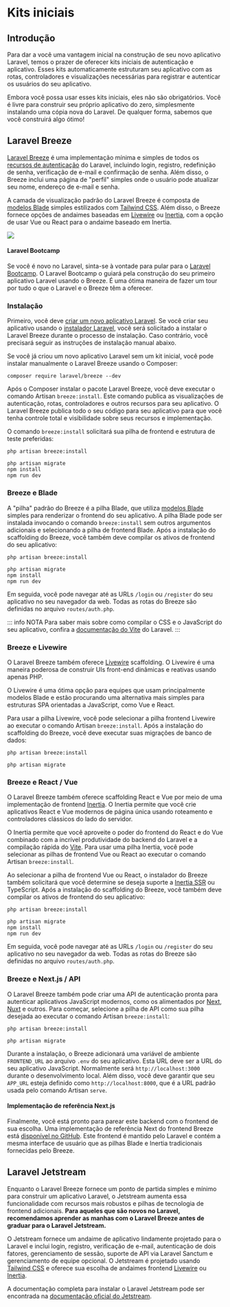 # Kits iniciais

<a name="introduction"></a>
## Introdução

Para dar a você uma vantagem inicial na construção de seu novo aplicativo Laravel, temos o prazer de oferecer kits iniciais de autenticação e aplicativo. Esses kits automaticamente estruturam seu aplicativo com as rotas, controladores e visualizações necessárias para registrar e autenticar os usuários do seu aplicativo.

Embora você possa usar esses kits iniciais, eles não são obrigatórios. Você é livre para construir seu próprio aplicativo do zero, simplesmente instalando uma cópia nova do Laravel. De qualquer forma, sabemos que você construirá algo ótimo!

<a name="laravel-breeze"></a>
## Laravel Breeze

[Laravel Breeze](https://github.com/laravel/breeze) é uma implementação mínima e simples de todos os [recursos de autenticação](/docs/authentication) do Laravel, incluindo login, registro, redefinição de senha, verificação de e-mail e confirmação de senha. Além disso, o Breeze inclui uma página de "perfil" simples onde o usuário pode atualizar seu nome, endereço de e-mail e senha.

A camada de visualização padrão do Laravel Breeze é composta de [modelos Blade](/docs/blade) simples estilizados com [Tailwind CSS](https://tailwindcss.com). Além disso, o Breeze fornece opções de andaimes baseadas em [Livewire](https://livewire.laravel.com) ou [Inertia](https://inertiajs.com), com a opção de usar Vue ou React para o andaime baseado em Inertia.

<img src="/docs/assets/breeze-register.png">

#### Laravel Bootcamp

Se você é novo no Laravel, sinta-se à vontade para pular para o [Laravel Bootcamp](https://bootcamp.laravel.com). O Laravel Bootcamp o guiará pela construção do seu primeiro aplicativo Laravel usando o Breeze. É uma ótima maneira de fazer um tour por tudo o que o Laravel e o Breeze têm a oferecer.

<a name="laravel-breeze-installation"></a>
### Instalação

Primeiro, você deve [criar um novo aplicativo Laravel](/docs/installation). Se você criar seu aplicativo usando o [instalador Laravel](/docs/installation#creating-a-laravel-project), você será solicitado a instalar o Laravel Breeze durante o processo de instalação. Caso contrário, você precisará seguir as instruções de instalação manual abaixo.

Se você já criou um novo aplicativo Laravel sem um kit inicial, você pode instalar manualmente o Laravel Breeze usando o Composer:

```shell
composer require laravel/breeze --dev
```

Após o Composer instalar o pacote Laravel Breeze, você deve executar o comando Artisan `breeze:install`. Este comando publica as visualizações de autenticação, rotas, controladores e outros recursos para seu aplicativo. O Laravel Breeze publica todo o seu código para seu aplicativo para que você tenha controle total e visibilidade sobre seus recursos e implementação.

O comando `breeze:install` solicitará sua pilha de frontend e estrutura de teste preferidas:

```shell
php artisan breeze:install

php artisan migrate
npm install
npm run dev
```

<a name="breeze-and-blade"></a>
### Breeze e Blade

A "pilha" padrão do Breeze é a pilha Blade, que utiliza [modelos Blade](/docs/blade) simples para renderizar o frontend do seu aplicativo. A pilha Blade pode ser instalada invocando o comando `breeze:install` sem outros argumentos adicionais e selecionando a pilha de frontend Blade. Após a instalação do scaffolding do Breeze, você também deve compilar os ativos de frontend do seu aplicativo:

```shell
php artisan breeze:install

php artisan migrate
npm install
npm run dev
```

Em seguida, você pode navegar até as URLs `/login` ou `/register` do seu aplicativo no seu navegador da web. Todas as rotas do Breeze são definidas no arquivo `routes/auth.php`.

::: info NOTA
Para saber mais sobre como compilar o CSS e o JavaScript do seu aplicativo, confira a [documentação do Vite](/docs/vite#running-vite) do Laravel.
:::

<a name="breeze-and-livewire"></a>
### Breeze e Livewire

O Laravel Breeze também oferece [Livewire](https://livewire.laravel.com) scaffolding. O Livewire é uma maneira poderosa de construir UIs front-end dinâmicas e reativas usando apenas PHP.

O Livewire é uma ótima opção para equipes que usam principalmente modelos Blade e estão procurando uma alternativa mais simples para estruturas SPA orientadas a JavaScript, como Vue e React.

Para usar a pilha Livewire, você pode selecionar a pilha frontend Livewire ao executar o comando Artisan `breeze:install`. Após a instalação do scaffolding do Breeze, você deve executar suas migrações de banco de dados:

```shell
php artisan breeze:install

php artisan migrate
```

<a name="breeze-and-inertia"></a>
### Breeze e React / Vue

O Laravel Breeze também oferece scaffolding React e Vue por meio de uma implementação de frontend [Inertia](https://inertiajs.com). O Inertia permite que você crie aplicativos React e Vue modernos de página única usando roteamento e controladores clássicos do lado do servidor.

O Inertia permite que você aproveite o poder do frontend do React e do Vue combinado com a incrível produtividade do backend do Laravel e a compilação rápida do [Vite](https://vitejs.dev). Para usar uma pilha Inertia, você pode selecionar as pilhas de frontend Vue ou React ao executar o comando Artisan `breeze:install`.

Ao selecionar a pilha de frontend Vue ou React, o instalador do Breeze também solicitará que você determine se deseja suporte a [Inertia SSR](https://inertiajs.com/server-side-rendering) ou TypeScript. Após a instalação do scaffolding do Breeze, você também deve compilar os ativos de frontend do seu aplicativo:

```shell
php artisan breeze:install

php artisan migrate
npm install
npm run dev
```

Em seguida, você pode navegar até as URLs `/login` ou `/register` do seu aplicativo no seu navegador da web. Todas as rotas do Breeze são definidas no arquivo `routes/auth.php`.

<a name="breeze-and-next"></a>
### Breeze e Next.js / API

O Laravel Breeze também pode criar uma API de autenticação pronta para autenticar aplicativos JavaScript modernos, como os alimentados por [Next](https://nextjs.org), [Nuxt](https://nuxt.com) e outros. Para começar, selecione a pilha de API como sua pilha desejada ao executar o comando Artisan `breeze:install`:

```shell
php artisan breeze:install

php artisan migrate
```

Durante a instalação, o Breeze adicionará uma variável de ambiente `FRONTEND_URL` ao arquivo `.env` do seu aplicativo. Esta URL deve ser a URL do seu aplicativo JavaScript. Normalmente será `http://localhost:3000` durante o desenvolvimento local. Além disso, você deve garantir que seu `APP_URL` esteja definido como `http://localhost:8000`, que é a URL padrão usada pelo comando Artisan `serve`.

<a name="next-reference-implementation"></a>
#### Implementação de referência Next.js

Finalmente, você está pronto para parear este backend com o frontend de sua escolha. Uma implementação de referência Next do frontend Breeze está [disponível no GitHub](https://github.com/laravel/breeze-next). Este frontend é mantido pelo Laravel e contém a mesma interface de usuário que as pilhas Blade e Inertia tradicionais fornecidas pelo Breeze.

<a name="laravel-jetstream"></a>
## Laravel Jetstream

Enquanto o Laravel Breeze fornece um ponto de partida simples e mínimo para construir um aplicativo Laravel, o Jetstream aumenta essa funcionalidade com recursos mais robustos e pilhas de tecnologia de frontend adicionais. **Para aqueles que são novos no Laravel, recomendamos aprender as manhas com o Laravel Breeze antes de graduar para o Laravel Jetstream.**

O Jetstream fornece um andaime de aplicativo lindamente projetado para o Laravel e inclui login, registro, verificação de e-mail, autenticação de dois fatores, gerenciamento de sessão, suporte de API via Laravel Sanctum e gerenciamento de equipe opcional. O Jetstream é projetado usando [Tailwind CSS](https://tailwindcss.com) e oferece sua escolha de andaimes frontend [Livewire](https://livewire.laravel.com) ou [Inertia](https://inertiajs.com).

A documentação completa para instalar o Laravel Jetstream pode ser encontrada na [documentação oficial do Jetstream](https://jetstream.laravel.com).
